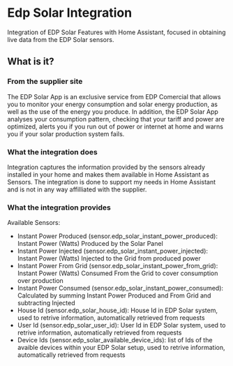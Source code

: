 # Edp Solar Integration

Integration of EDP Solar Features with Home Assistant, focused in obtaining live data from the EDP Solar sensors.

## What is it?

### From the supplier site
The EDP Solar App is an exclusive service from EDP Comercial that allows you to monitor your energy consumption and solar energy production, as well as the use of the energy you produce. In addition, the EDP Solar App analyses your consumption pattern, checking that your tariff and power are optimized, alerts you if you run out of power or internet at home and warns you if your solar production system fails.

### What the integration does
Integration captures the information provided by the sensors already installed in your home and makes them available in Home Assistant as Sensors.
The integration is done to support my needs in Home Assistant and is not in any way affilliated with the supplier.

### What the integration provides

Available Sensors:
- Instant Power Produced (sensor.edp_solar_instant_power_produced): Instant Power (Watts) Produced by the Solar Panel 
- Instant Power Injected (sensor.edp_solar_instant_power_injected): Instant Power (Watts) Injected to the Grid from produced power
- Instant Power From Grid (sensor.edp_solar_instant_power_from_grid): Instant Power (Watts) Consumed From the Grid to cover consumption over production
- Instant Power Consumed (sensor.edp_solar_instant_power_consumed): Calculated by summing Instant Power Produced and From Grid and subtracting Injected
- House Id (sensor.edp_solar_house_id): House Id in EDP Solar system, used to retrive information, automatically retrieved from requests
- User Id (sensor.edp_solar_user_id): User Id in EDP Solar system, used to retrive information, automatically retrieved from requests
- Device Ids (sensor.edp_solar_available_device_ids): list of Ids of the avaible devices within your EDP Solar setup, used to retrive information, automatically retrieved from requests